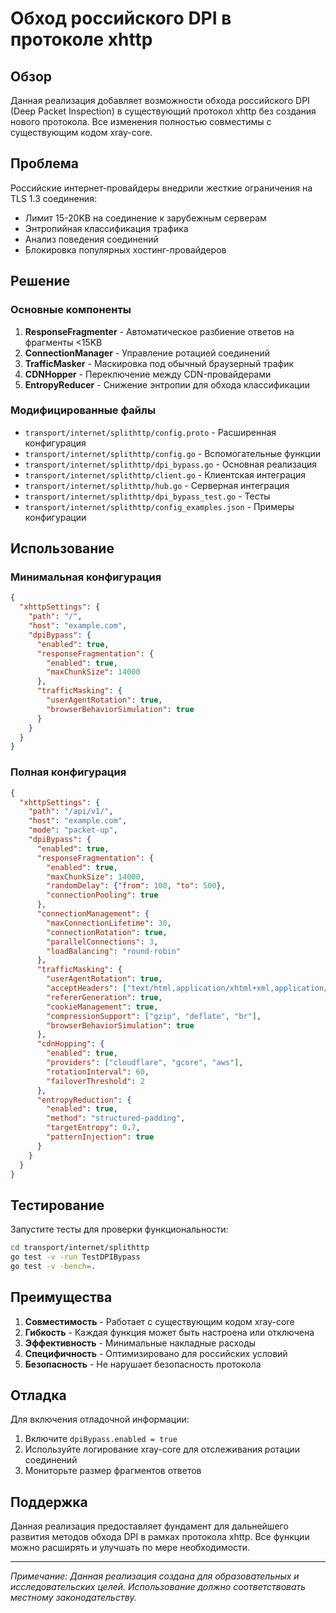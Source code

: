# Обход российского DPI в протоколе xhttp

## Обзор

Данная реализация добавляет возможности обхода российского DPI (Deep Packet Inspection) в существующий протокол xhttp без создания нового протокола. Все изменения полностью совместимы с существующим кодом xray-core.

## Проблема

Российские интернет-провайдеры внедрили жесткие ограничения на TLS 1.3 соединения:
- Лимит 15-20KB на соединение к зарубежным серверам
- Энтропийная классификация трафика
- Анализ поведения соединений
- Блокировка популярных хостинг-провайдеров

## Решение

### Основные компоненты

1. **ResponseFragmenter** - Автоматическое разбиение ответов на фрагменты <15KB
2. **ConnectionManager** - Управление ротацией соединений
3. **TrafficMasker** - Маскировка под обычный браузерный трафик
4. **CDNHopper** - Переключение между CDN-провайдерами
5. **EntropyReducer** - Снижение энтропии для обхода классификации

### Модифицированные файлы

- `transport/internet/splithttp/config.proto` - Расширенная конфигурация
- `transport/internet/splithttp/config.go` - Вспомогательные функции
- `transport/internet/splithttp/dpi_bypass.go` - Основная реализация
- `transport/internet/splithttp/client.go` - Клиентская интеграция
- `transport/internet/splithttp/hub.go` - Серверная интеграция
- `transport/internet/splithttp/dpi_bypass_test.go` - Тесты
- `transport/internet/splithttp/config_examples.json` - Примеры конфигурации

## Использование

### Минимальная конфигурация

```json
{
  "xhttpSettings": {
    "path": "/",
    "host": "example.com",
    "dpiBypass": {
      "enabled": true,
      "responseFragmentation": {
        "enabled": true,
        "maxChunkSize": 14000
      },
      "trafficMasking": {
        "userAgentRotation": true,
        "browserBehaviorSimulation": true
      }
    }
  }
}
```

### Полная конфигурация

```json
{
  "xhttpSettings": {
    "path": "/api/v1/",
    "host": "example.com",
    "mode": "packet-up",
    "dpiBypass": {
      "enabled": true,
      "responseFragmentation": {
        "enabled": true,
        "maxChunkSize": 14000,
        "randomDelay": {"from": 100, "to": 500},
        "connectionPooling": true
      },
      "connectionManagement": {
        "maxConnectionLifetime": 30,
        "connectionRotation": true,
        "parallelConnections": 3,
        "loadBalancing": "round-robin"
      },
      "trafficMasking": {
        "userAgentRotation": true,
        "acceptHeaders": ["text/html,application/xhtml+xml,application/xml;q=0.9,image/webp,*/*;q=0.8"],
        "refererGeneration": true,
        "cookieManagement": true,
        "compressionSupport": ["gzip", "deflate", "br"],
        "browserBehaviorSimulation": true
      },
      "cdnHopping": {
        "enabled": true,
        "providers": ["cloudflare", "gcore", "aws"],
        "rotationInterval": 60,
        "failoverThreshold": 2
      },
      "entropyReduction": {
        "enabled": true,
        "method": "structured-padding",
        "targetEntropy": 0.7,
        "patternInjection": true
      }
    }
  }
}
```

## Тестирование

Запустите тесты для проверки функциональности:

```bash
cd transport/internet/splithttp
go test -v -run TestDPIBypass
go test -v -bench=.
```

## Преимущества

1. **Совместимость** - Работает с существующим кодом xray-core
2. **Гибкость** - Каждая функция может быть настроена или отключена
3. **Эффективность** - Минимальные накладные расходы
4. **Специфичность** - Оптимизировано для российских условий
5. **Безопасность** - Не нарушает безопасность протокола

## Отладка

Для включения отладочной информации:

1. Включите `dpiBypass.enabled = true`
2. Используйте логирование xray-core для отслеживания ротации соединений
3. Мониторьте размер фрагментов ответов

## Поддержка

Данная реализация предоставляет фундамент для дальнейшего развития методов обхода DPI в рамках протокола xhttp. Все функции можно расширять и улучшать по мере необходимости.

---

*Примечание: Данная реализация создана для образовательных и исследовательских целей. Использование должно соответствовать местному законодательству.*
